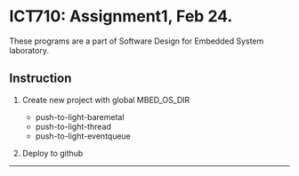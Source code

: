 # ICT710: Assignment1, Feb 24.

These programs are a part of Software Design for Embedded System laboratory.

## Instruction

1. Create new project with global MBED_OS_DIR
	- push-to-light-baremetal
	- push-to-light-thread
	- push-to-light-eventqueue

2. Deploy to github

---